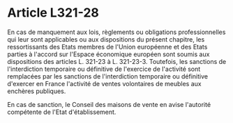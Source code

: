 # Article L321-28

En cas de manquement aux lois, règlements ou obligations professionnelles qui leur sont applicables ou aux dispositions du présent chapitre, les ressortissants des Etats membres de l'Union européenne et des Etats parties à l'accord sur l'Espace économique européen sont soumis aux dispositions des articles L. 321-23 à L. 321-23-3. Toutefois, les sanctions de l'interdiction temporaire ou définitive de l'exercice de l'activité sont remplacées par les sanctions de l'interdiction temporaire ou définitive d'exercer en France l'activité de ventes volontaires de meubles aux enchères publiques.

En cas de sanction, le Conseil des maisons de vente en avise l'autorité compétente de l'Etat d'établissement.
